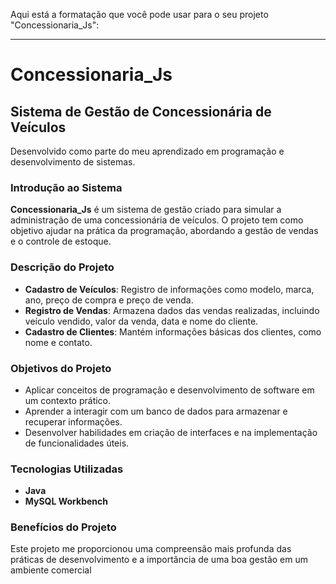 Aqui está a formatação que você pode usar para o seu projeto "Concessionaria_Js":

---

# Concessionaria_Js

## Sistema de Gestão de Concessionária de Veículos

Desenvolvido como parte do meu aprendizado em programação e desenvolvimento de sistemas.

### Introdução ao Sistema

**Concessionaria_Js** é um sistema de gestão criado para simular a administração de uma concessionária de veículos. O projeto tem como objetivo ajudar na prática da programação, abordando a gestão de vendas e o controle de estoque.

### Descrição do Projeto

- **Cadastro de Veículos**: Registro de informações como modelo, marca, ano, preço de compra e preço de venda.
- **Registro de Vendas**: Armazena dados das vendas realizadas, incluindo veículo vendido, valor da venda, data e nome do cliente.
- **Cadastro de Clientes**: Mantém informações básicas dos clientes, como nome e contato.

### Objetivos do Projeto

- Aplicar conceitos de programação e desenvolvimento de software em um contexto prático.
- Aprender a interagir com um banco de dados para armazenar e recuperar informações.
- Desenvolver habilidades em criação de interfaces e na implementação de funcionalidades úteis.

### Tecnologias Utilizadas

- **Java**
- **MySQL Workbench**

### Benefícios do Projeto

Este projeto me proporcionou uma compreensão mais profunda das práticas de desenvolvimento e a importância de uma boa gestão em um ambiente comercial
